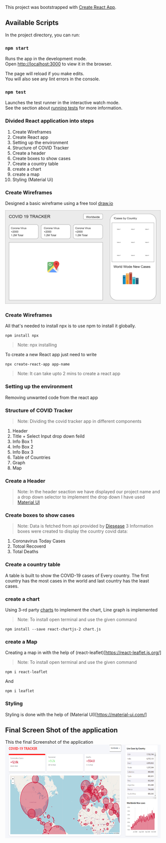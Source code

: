 This project was bootstrapped with [Create React App](https://github.com/facebook/create-react-app).

## Available Scripts

In the project directory, you can run:

### `npm start`

Runs the app in the development mode.<br />
Open [http://localhost:3000](http://localhost:3000) to view it in the browser.

The page will reload if you make edits.<br />
You will also see any lint errors in the console.

### `npm test`

Launches the test runner in the interactive watch mode.<br />
See the section about [running tests](https://facebook.github.io/create-react-app/docs/running-tests) for more information.

### Divided React application into steps

1. Create Wireframes
2. Create React app
3. Setting up the environment
4. Structure of COVID Tracker
5. Create a header
6. Create boxes to show cases
7. Create a country table
8. create a chart
9. create a map
10. Styling (Material Ui)

### Create Wireframes

Designed a basic wireframe using a free tool [draw.io](https://app.diagrams.net/)

<img src="https://github.com/Tushar9721/covid-19-tracker/blob/master/images/Wireframe.png" height="300px" width="500px" />

### Create Wireframes

All that's needed to install npx is to use npm to install it globally.

```
npm install npx
```

> Note: npx installing

To create a new React app just need to write

```
npx create-react-app app-name
```

> Note: It can take upto 2 mins to create a react app

### Setting up the environment

Removing unwanted code from the react app

### Structure of COVID Tracker

> Note: Dividing the covid tracker app in different components

1. Header
2. Title + Select Input drop down feild
3. Info Box 1
4. Info Box 2
5. Info Box 3
6. Table of Countries
7. Graph
8. Map

### Create a Header

> Note: In the header seaction we have displayed our project name and a drop down selector to implement the drop down I have used [Material UI](https://material-ui.com/)

### Create boxes to show cases

> Note: Data is fetched from api provided by [Diesease](https://disease.sh/docs/)
> 3 Information boxes were created to display the country covid data:

1. Coronavirus Today Cases
2. Totoal Recoverd
3. Total Deaths

### Create a country table

A table is built to show the COVID-19 cases of Every country. The first country has the most cases in the world and last country has the least cases.

### create a chart

Using 3-rd party [charts](https://github.com/jerairrest/react-chartjs-2) to implement the chart, Line graph is implemented

>Note: To install open terminal and use the given command
```
npm install --save react-chartjs-2 chart.js
```

### create a Map

Creating a map in with the help of (react-leaflet)[https://react-leaflet.js.org/]

>Note: To install open terminal and use the given command
```
npm i react-leaflet
```
And 

```
npm i leaflet
```

### Styling

Styling is done with the help of (Material UI)[https://material-ui.com/]

## Final Screen Shot of the application

This the final Screenshot of the application
<img src="https://github.com/Tushar9721/covid-19-tracker/blob/master/images/final.PNG" align="left" height="300px" width="500px" />
